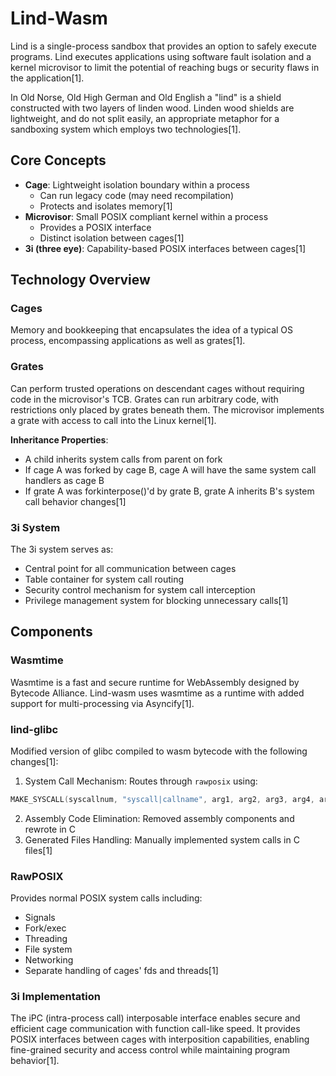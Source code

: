 # Lind-Wasm

Lind is a single-process sandbox that provides an option to safely execute programs. Lind executes applications using software fault isolation and a kernel microvisor to limit the potential of reaching bugs or security flaws in the application[1].

In Old Norse, Old High German and Old English a "lind" is a shield constructed with two layers of linden wood. Linden wood shields are lightweight, and do not split easily, an appropriate metaphor for a sandboxing system which employs two technologies[1].

## Core Concepts

- **Cage**: Lightweight isolation boundary within a process
  - Can run legacy code (may need recompilation)
  - Protects and isolates memory[1]
- **Microvisor**: Small POSIX compliant kernel within a process
  - Provides a POSIX interface
  - Distinct isolation between cages[1]
- **3i (three eye)**: Capability-based POSIX interfaces between cages[1]

## Technology Overview

### Cages
Memory and bookkeeping that encapsulates the idea of a typical OS process, encompassing applications as well as grates[1].

### Grates
Can perform trusted operations on descendant cages without requiring code in the microvisor's TCB. Grates can run arbitrary code, with restrictions only placed by grates beneath them. The microvisor implements a grate with access to call into the Linux kernel[1].

**Inheritance Properties**:
- A child inherits system calls from parent on fork
- If cage A was forked by cage B, cage A will have the same system call handlers as cage B
- If grate A was forkinterpose()'d by grate B, grate A inherits B's system call behavior changes[1]

### 3i System
The 3i system serves as:
- Central point for all communication between cages
- Table container for system call routing
- Security control mechanism for system call interception
- Privilege management system for blocking unnecessary calls[1]

## Components

### Wasmtime
Wasmtime is a fast and secure runtime for WebAssembly designed by Bytecode Alliance. Lind-wasm uses wasmtime as a runtime with added support for multi-processing via Asyncify[1].

### lind-glibc
Modified version of glibc compiled to wasm bytecode with the following changes[1]:

1. System Call Mechanism: Routes through `rawposix` using:
```c
MAKE_SYSCALL(syscallnum, "syscall|callname", arg1, arg2, arg3, arg4, arg5, arg6)
```

2. Assembly Code Elimination: Removed assembly components and rewrote in C
3. Generated Files Handling: Manually implemented system calls in C files[1]

### RawPOSIX
Provides normal POSIX system calls including:
- Signals
- Fork/exec
- Threading
- File system
- Networking
- Separate handling of cages' fds and threads[1]

### 3i Implementation
The iPC (intra-process call) interposable interface enables secure and efficient cage communication with function call-like speed. It provides POSIX interfaces between cages with interposition capabilities, enabling fine-grained security and access control while maintaining program behavior[1].

